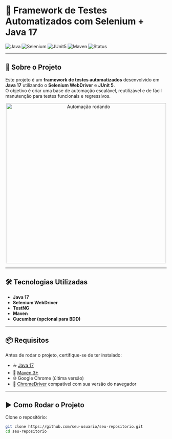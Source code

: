 # 🚀 Framework de Testes Automatizados com Selenium + Java 17

![Java](https://img.shields.io/badge/Java-17-orange?logo=java)
![Selenium](https://img.shields.io/badge/Selenium-WebDriver-brightgreen?logo=selenium)
![JUnit5](https://img.shields.io/badge/JUnit-5-red?logo=junit5)
![Maven](https://img.shields.io/badge/Maven-3-blue?logo=apachemaven)
![Status](https://img.shields.io/badge/Status-Em%20Desenvolvimento-yellow)

---

## 📖 Sobre o Projeto
Este projeto é um **framework de testes automatizados** desenvolvido em **Java 17** utilizando o **Selenium WebDriver** e **JUnit 5**.  
O objetivo é criar uma base de automação escalável, reutilizável e de fácil manutenção para testes funcionais e regressivos.

<p align="center">
  <img src="https://media.giphy.com/media/xT9IgzoKnwFNmISR8I/giphy.gif" width="500px" alt="Automação rodando"/>
</p>

---

## 🛠️ Tecnologias Utilizadas
- **Java 17**
- **Selenium WebDriver**
- **TestNG**
- **Maven**
- **Cucumber (opcional para BDD)**

---

## 📦 Requisitos
Antes de rodar o projeto, certifique-se de ter instalado:

- ☕ [Java 17](https://adoptium.net/)  
- 🐘 [Maven 3+](https://maven.apache.org/)  
- 🌐 Google Chrome (última versão)  
- 🔧 [ChromeDriver](https://chromedriver.chromium.org/downloads) compatível com sua versão do navegador  

---

## ▶️ Como Rodar o Projeto
Clone o repositório:

```bash
git clone https://github.com/seu-usuario/seu-repositorio.git
cd seu-repositorio
